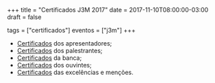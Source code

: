 +++
title = "Certificados J3M 2017"
date = 2017-11-10T08:00:00-03:00
draft = false

tags = ["certificados"]
eventos = ["j3m"]
+++

- [Certificados](/arquivos/2017/j3m/j3m_apresentacao_2017.pdf) dos apresentadores;
- [Certificados](/arquivos/2017/j3m/j3m_palestrantes_2017.pdf) dos palestrantes;
- [Certificados](/arquivos/2017/j3m/j3m_banca_2017.pdf) da banca;
- [Certificados](/arquivos/2017/j3m/j3m_ouvintes_2017.pdf) dos ouvintes;
- [Certificados](/arquivos/2017/j3m/j3m_premiados_2017.pdf) das excelências e menções.
